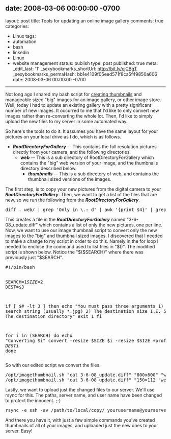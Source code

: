 date: 2008-03-06 00:00:00 -0700
---
layout: post
title: Tools for updating an online image gallery
comments: true
categories:
- Linux
tags:
- automation
- bash
- linkedin
- Linux
- website management
status: publish
type: post
published: true
meta:
  _edit_last: '1'
  _sexybookmarks_shortUrl: http://bit.ly/cjCBgT
  _sexybookmarks_permaHash: bb1e4109f05eed571f8ca5f49850a606
date: 2008-03-06 00:00:00 -0700
---
Not long ago I shared my bash script for <a href="{{ root_url }}/2008/02/20/image-thumbnail-generating-script/">creating thumbnails</a> and manageable sized "big" images for an image gallery, or other image store.  Well, today I had to update an existing gallery with a pretty significant number of new images.  It occurred to me that I'd like to only convert new images rather than re-converting the whole lot.  Then, I'd like to simply upload the new files to my server in some automated way.

So here's the tools to do it.  It assumes you have the same layout for your pictures on your local drive as I do, which is as follows.
<ul>
	<li><strong><em>RootDirectoryForGallery</em></strong> -- This contains the full resolution pictures directly from your camera, and the following directories.
<ul>
	<li><strong><em>web</em></strong> -- This is a sub directory of RootDirectoryForGallery which contains the "big" web version of your image, and the thumbnails directory described below.
<ul>
	<li><strong><em>thumbnails</em></strong> -- This is a sub directory of web, and contains the thumbnail sized versions of the images.</li>
</ul>
</li>
</ul>
</li>
</ul>
The first step, is to copy your new pictures from the digital camera to your <strong><em>RootDirectoryForGallery</em></strong>.  Then, we want to get a list of the files that are new, so we run the following from the <strong><em>RootDirectoryForGallery</em></strong>.
<pre lang="bash">
diff . web/ | grep 'Only in \.: d' | awk '{print $4}' | grep jpg &gt;&gt; 3-6-08_update.diff</pre>
This creates a file in the <strong><em>RootDirectoryForGallery</em></strong> named "3-6-08_update.diff" which contains a list of only the new pictures, one per line.  Now, we want to use our image thumbnail script to convert only the new images to the "big" and thumbnail sized images.  I discovered that I needed to make a change to my script in order to do this.  Namely in the for loop I needed to enclose the command used to list files in "$()".  The modified script is shown below.  Notice the "$($SEARCH)" where there was previously just "$SEARCH".
<pre lang="bash">
#!/bin/bash

SEARCH=$1
SIZE=$2
DEST=$3

if [ $# -lt 3 ]
then
echo "You must pass three arguments 1) The search string (usually *.jpg) 2) The destination size I.E. 500x374 3) The destination directory"
exit 1
fi

for i in $($SEARCH)
do
        echo "Converting $i"
        convert -resize $SIZE $i -resize $SIZE +profile '*' $DEST$i
done</pre>
So with our edited script we convert the files.
<pre lang="bash">
/opt/imagethumbnail.sh "cat 3-6-08_update.diff" "800x600" "web/"
/opt/imagethumbnail.sh "cat 3-6-08_update.diff" "150×112 "web/_thb_"</pre>
Lastly, we want to upload just the changed files to our server.  We'll use rsync for this.  The paths, server name, and user name have been changed to protect the innocent.  ;-)
<pre lang="bash">
rsync -e ssh -av /path/to/local/copy/ yourusername@yourserver.com:/path/to/www/server/copy/</pre>
And there you have it, with just a few simple commands you've created thumbnails of all of your images, and uploaded just the new ones to your server.  Easy!
